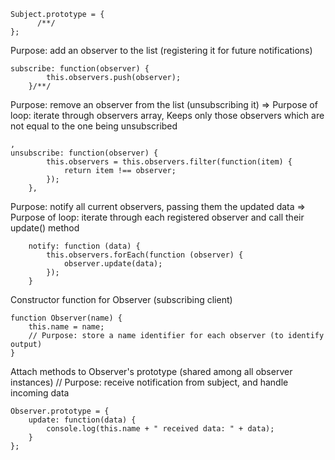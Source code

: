 
```
Subject.prototype = { 
      /**/
}; 
```
Purpose: add an observer to the list (registering it for future notifications)
```
subscribe: function(observer) {
        this.observers.push(observer);
    }/**/
```

Purpose: remove an observer from the list (unsubscribing it) => Purpose of loop: iterate through observers array, Keeps only those observers which are not equal to the one being unsubscribed
```
,
unsubscribe: function(observer) {
        this.observers = this.observers.filter(function(item) {
            return item !== observer;
        });
    },
```
Purpose: notify all current observers, passing them the updated data => Purpose of loop: iterate through each registered observer and call their update() method
```
    notify: function (data) {
        this.observers.forEach(function (observer) {
            observer.update(data);
        });
    }
```





Constructor function for Observer (subscribing client)
```
function Observer(name) {
    this.name = name;
    // Purpose: store a name identifier for each observer (to identify output)
}
```


Attach methods to Observer's prototype (shared among all observer instances)
// Purpose: receive notification from subject, and handle incoming data
```
Observer.prototype = {
    update: function(data) {
        console.log(this.name + " received data: " + data);
    }
};
```
